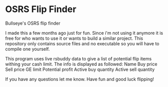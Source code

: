 # OSRS Flip Finder


Bullseye's OSRS flip finder

I made this a few months ago just for fun. Since i'm not using it anymore it is free for who wants to use it or wants to build a similar project. This repository only contains source files and no executable so you will have to compile one yourself.

This program uses live rsbuddy data to give a list of potential flip items withing your cash limit.
The info is displayed as followed:
Name
Buy price
Sell price
GE limit
Potential profit
Active buy quantity
Active sell quantity

If you have any questions let me know.
Have fun and good luck flipping!
